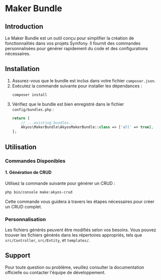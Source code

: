 # Maker Bundle

## Introduction
Le Maker Bundle est un outil conçu pour simplifier la création de fonctionnalités dans vos projets Symfony. Il fournit des commandes personnalisées pour générer rapidement du code et des configurations nécessaires.

## Installation

1. Assurez-vous que le bundle est inclus dans votre fichier `composer.json`.
2. Exécutez la commande suivante pour installer les dépendances :
   ```bash
   composer install
   ```
3. Vérifiez que le bundle est bien enregistré dans le fichier `config/bundles.php` :
   ```php
   return [
       // ...existing bundles...
       Akyos\MakerBundle\AkyosMakerBundle::class => ['all' => true],
   ];
   ```

## Utilisation

### Commandes Disponibles

#### 1. Génération de CRUD
Utilisez la commande suivante pour générer un CRUD :
```bash
php bin/console make:akyos-crud
```
Cette commande vous guidera à travers les étapes nécessaires pour créer un CRUD complet.

### Personnalisation
Les fichiers générés peuvent être modifiés selon vos besoins. Vous pouvez trouver les fichiers générés dans les répertoires appropriés, tels que `src/Controller`, `src/Entity`, et `templates/`.

## Support
Pour toute question ou problème, veuillez consulter la documentation officielle ou contacter l'équipe de développement.

